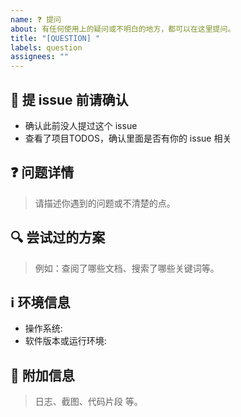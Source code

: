 ```yaml
---
name: ❓ 提问
about: 有任何使用上的疑问或不明白的地方，都可以在这里提问。
title: "[QUESTION] "
labels: question
assignees: ""
---
```


## 📌 提 issue 前请确认
- 确认此前没人提过这个 issue
- 查看了项目TODOS，确认里面是否有你的 issue 相关

## ❓ 问题详情
> 请描述你遇到的问题或不清楚的点。

## 🔍 尝试过的方案
> 例如：查阅了哪些文档、搜索了哪些关键词等。

## ℹ️ 环境信息
- 操作系统:
- 软件版本或运行环境:

## 📎 附加信息
> 日志、截图、代码片段 等。
